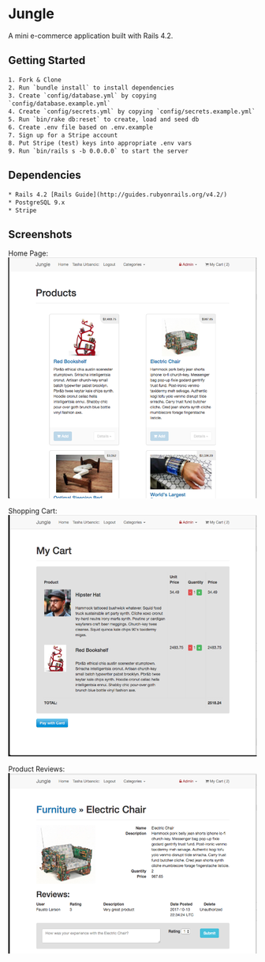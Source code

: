 # Jungle

A mini e-commerce application built with Rails 4.2.


## Getting Started
```
1. Fork & Clone
2. Run `bundle install` to install dependencies
3. Create `config/database.yml` by copying `config/database.example.yml`
4. Create `config/secrets.yml` by copying `config/secrets.example.yml`
5. Run `bin/rake db:reset` to create, load and seed db
6. Create .env file based on .env.example
7. Sign up for a Stripe account
8. Put Stripe (test) keys into appropriate .env vars
9. Run `bin/rails s -b 0.0.0.0` to start the server
```

## Dependencies
```
* Rails 4.2 [Rails Guide](http://guides.rubyonrails.org/v4.2/)
* PostgreSQL 9.x
* Stripe
```

## Screenshots

Home Page:
![“Products”](https://github.com/tasha-urbancic/jungle-rails/blob/master/docs/products.png?raw=true)

Shopping Cart:
![“Cart”](https://github.com/tasha-urbancic/jungle-rails/blob/master/docs/cart.png?raw=true)

Product Reviews:
![“Reviews”](https://github.com/tasha-urbancic/jungle-rails/blob/master/docs/reviews.png?raw=true)
